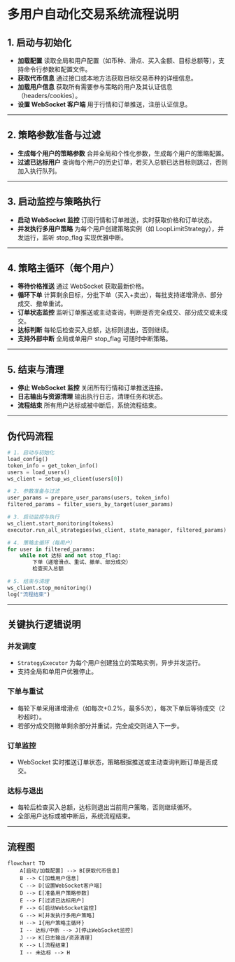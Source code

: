 # 多用户自动化交易系统流程说明

## 1. 启动与初始化

- **加载配置**
  读取全局和用户配置（如币种、滑点、买入金额、目标总额等），支持命令行参数和配置文件。
- **获取代币信息**
  通过接口或本地方法获取目标交易币种的详细信息。
- **加载用户信息**
  获取所有需要参与策略的用户及其认证信息（headers/cookies）。
- **设置 WebSocket 客户端**
  用于行情和订单推送，注册认证信息。

---

## 2. 策略参数准备与过滤

- **生成每个用户的策略参数**
  合并全局和个性化参数，生成每个用户的策略配置。
- **过滤已达标用户**
  查询每个用户的历史订单，若买入总额已达目标则跳过，否则加入执行队列。

---

## 3. 启动监控与策略执行

- **启动 WebSocket 监控**
  订阅行情和订单推送，实时获取价格和订单状态。
- **并发执行多用户策略**
  为每个用户创建策略实例（如 LoopLimitStrategy），并发运行，监听 stop_flag 实现优雅中断。

---

## 4. 策略主循环（每个用户）

- **等待价格推送**
  通过 WebSocket 获取最新价格。
- **循环下单**
  计算剩余目标，分批下单（买入+卖出），每批支持递增滑点、部分成交、撤单重试。
- **订单状态监控**
  监听订单推送或主动查询，判断是否完全成交、部分成交或未成交。
- **达标判断**
  每轮后检查买入总额，达标则退出，否则继续。
- **支持外部中断**
  全局或单用户 stop_flag 可随时中断策略。

---

## 5. 结束与清理

- **停止 WebSocket 监控**
  关闭所有行情和订单推送连接。
- **日志输出与资源清理**
  输出执行日志，清理任务和状态。
- **流程结束**
  所有用户达标或被中断后，系统流程结束。

---

## 伪代码流程

```python
# 1. 启动与初始化
load_config()
token_info = get_token_info()
users = load_users()
ws_client = setup_ws_client(users[0])

# 2. 参数准备与过滤
user_params = prepare_user_params(users, token_info)
filtered_params = filter_users_by_target(user_params)

# 3. 启动监控与执行
ws_client.start_monitoring(tokens)
executor.run_all_strategies(ws_client, state_manager, filtered_params)

# 4. 策略主循环（每用户）
for user in filtered_params:
    while not 达标 and not stop_flag:
        下单（递增滑点、重试、撤单、部分成交）
        检查买入总额

# 5. 结束与清理
ws_client.stop_monitoring()
log("流程结束")
```

---

## 关键执行逻辑说明

### 并发调度
- `StrategyExecutor` 为每个用户创建独立的策略实例，异步并发运行。
- 支持全局和单用户优雅停止。

### 下单与重试
- 每轮下单采用递增滑点（如每次+0.2%，最多5次），每次下单后等待成交（2秒超时）。
- 若部分成交则撤单剩余部分并重试，完全成交则进入下一步。

### 订单监控
- WebSocket 实时推送订单状态，策略根据推送或主动查询判断订单是否成交。

### 达标与退出
- 每轮后检查买入总额，达标则退出当前用户策略，否则继续循环。
- 全部用户达标或被中断后，系统流程结束。

---

## 流程图

```mermaid
flowchart TD
    A[启动/加载配置] --> B[获取代币信息]
    B --> C[加载用户信息]
    C --> D[设置WebSocket客户端]
    D --> E[准备用户策略参数]
    E --> F[过滤已达标用户]
    F --> G[启动WebSocket监控]
    G --> H[并发执行多用户策略]
    H --> I{用户策略主循环}
    I -- 达标/中断 --> J[停止WebSocket监控]
    J --> K[日志输出/资源清理]
    K --> L[流程结束]
    I -- 未达标 --> H
```
